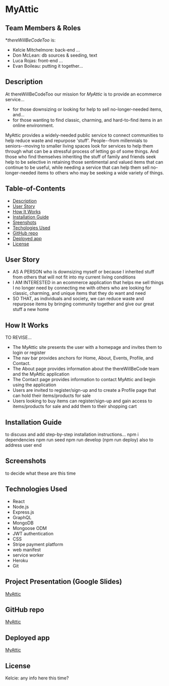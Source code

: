 
# MyAttic

## Team Members & Roles
**thereWillBeCodeToo* is:

- Kelcie Mitchelmore: back-end ...
- Don McLean: db sources & seeding, text
- Luca Rojas: front-end ...
- Evan Boileau: putting it together...


## Description
At thereWillBeCodeToo our mission for *MyAttic* is to provide an ecommerce service...
- for those downsizing or looking for help to sell no-longer-needed items, and... 
- for those wanting to find classic, charming, and hard-to-find items in an online environment.

MyAttic provides a widely-needed public service to connect communities to help reduce waste and repurpose 'stuff'. 
People--from millennials to seniors--moving to smaller living spaces look for services to help them through what can be a stressful process of letting go of some things. 
And those who find themselves inheriting the stuff of family and friends seek help to be selective in retaining those sentimental and valued items that can continue to be useful, while needing a service that can help them sell no-longer-needed items to others who may be seeking a wide variety of things.

## Table-of-Contents
- [Description](#description)
- [User Story](#user-story)
- [How It Works](#how-it-works)
- [Installation Guide](#installation-guide)
- [Sreenshots](#screenshots)
- [Techologies Used](#technologies-used)
- [GitHub repo](#github-repo)
- [Deployed app](#deployed-app)
- [License](#license)

## User Story
- AS A PERSON who is downsizing myself or because I inherited stuff from others that will not fit into my current living conditions
- I AM INTERESTED in an ecommerce application that helps me sell things I no longer need by connecting me with others who are looking for classic, charming, and unique items that they do want and need
- SO THAT, as individuals and society, we can reduce waste and repurpose items by bringing community together and give our great stuff a new home

## How It Works
TO REVISE...
- The MyAttic site presents the user with a homepage and invites them to login or register
- The nav bar provides anchors for Home, About, Events, Profile, and Contact.
- The About page provides information about the thereWillBeCode team and the MyAttic application
- The Contact page provides information to contact MyAttic and begin using the application
- Users are invited to register/sign-up and to create a Profile page that can hold their items/products for sale
- Users looking to buy items can register/sign-up and gain access to items/products for sale and add them to their shopping cart

## Installation Guide
to discuss and add step-by-step installation instructions...
npm i dependencies
npm run seed
npm run develop
(npm run deploy)
also to address user end

## Screenshots
to decide what these are this time


## Technologies Used
- React
- Node.js
- Express.js
- GraphQL
- MongoDB
- Mongoose ODM
- JWT authentication
- CSS
- Stripe payment platform
- web manifest
- service worker
- Heroku
- Git

## Project Presentation (Google Slides)
[MyAttic](https://docs.google.com/presentation/d/1O1ksRiym3sJPs9hJL8pk8ScFocD9PDstx3FXXCaoExs/edit#slide=id.g1308c17daf1_4_123)

## GitHub repo
[MyAttic](https://github.com/kelcmitch97/myattic)

## Deployed app
[MyAttic](https://myattic.herokuapp.com)

## License
Kelcie: any info here this time?
